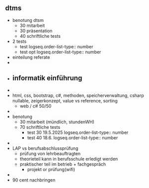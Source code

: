 ## dtms
- benotung dtsm
	- 30 mitarbeit
	- 30 präsentation
	- 40 schriftliche tests
- 2 tests
	- test
	  logseq.order-list-type:: number
	- test opt
	  logseq.order-list-type:: number
- einteilung referate
-
- ## informatik einführung
-
- html, css, bootstrap, c#, methoden, speicherverwaltung, csharp nullable, zeigerkonzept, value vs reference, sorting
	- web / c# 50/50
-
- benotung
	- 30 mitarbeit (mündlich, stundenWH)
	- 70 schriftliche tests
		- test 30 19.5.2025
		  logseq.order-list-type:: number
		- test 40 18.6.
		  logseq.order-list-type:: number
-
- LAP vs berufsabschlussprüfung
	- prüfung von lehrbeauftragten
	- theorieteil kann in berufsschule erledigt werden
	- praktischer teil im betrieb + fachgespräch
		- projekt or prüfung(wifi)
-
- 90 cent nachbringen